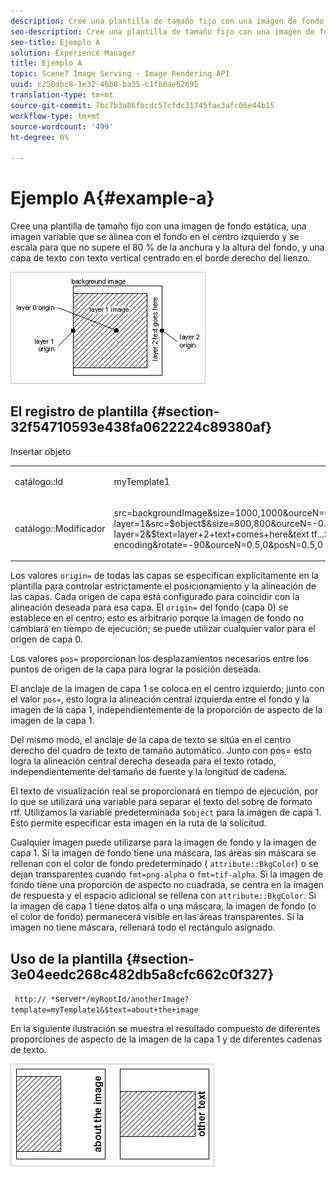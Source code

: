 ```yaml
---
description: Cree una plantilla de tamaño fijo con una imagen de fondo estática, una imagen variable que se alinea con el fondo en el centro izquierdo y se escala para que no supere el 80 % de la anchura y la altura del fondo, y una capa de texto con texto vertical centrado en el borde derecho del lienzo.
seo-description: Cree una plantilla de tamaño fijo con una imagen de fondo estática, una imagen variable que se alinea con el fondo en el centro izquierdo y se escala para que no supere el 80 % de la anchura y la altura del fondo, y una capa de texto con texto vertical centrado en el borde derecho del lienzo.
seo-title: Ejemplo A
solution: Experience Manager
title: Ejemplo A
topic: Scene7 Image Serving - Image Rendering API
uuid: c250dbc8-1e32-46b8-ba55-c1fb0ae62695
translation-type: tm+mt
source-git-commit: 7bc7b3a86fbcdc57cfdc31745fae3afc06e44b15
workflow-type: tm+mt
source-wordcount: '499'
ht-degree: 0%

---
```



# Ejemplo A{#example-a}

Cree una plantilla de tamaño fijo con una imagen de fondo estática, una imagen variable que se alinea con el fondo en el centro izquierdo y se escala para que no supere el 80 % de la anchura y la altura del fondo, y una capa de texto con texto vertical centrado en el borde derecho del lienzo.

![](assets/examplea.png)

## El registro de plantilla {#section-32f54710593e438fa0622224c89380af}

Insertar objeto

<table id="simpletable_97ECA49445634F59B3F1D100412EFC70"> 
 <tr class="strow"> 
  <td class="stentry"> <p> <span class="codeph"> catálogo::Id  </span> </p> </td> 
  <td class="stentry"> <p> <span class="codeph"> myTemplate1  </span> </p> </td> 
 </tr> 
 <tr class="strow"> 
  <td class="stentry"> <p> <span class="codeph"> catálogo::Modificador  </span> </p> </td> 
  <td class="stentry"> <p> <span class="codeph"> src=backgroundImage&amp;size=1000,1000&amp;ourceN=0,0&amp; layer=1&amp;src=$object$&amp;size=800,800&amp;ourceN=-0.5,0&amp;posN=-0.5,0&amp; layer=2&amp;$text=layer+2+text+comes+here&amp;text tf...$text$...rtf-encoding&amp;rotate=-90&amp;ourceN=0.5,0&amp;posN=0.5,0  </span> </p> </td> 
 </tr> 
</table>

Los valores `origin=` de todas las capas se especifican explícitamente en la plantilla para controlar estrictamente el posicionamiento y la alineación de las capas. Cada origen de capa está configurado para coincidir con la alineación deseada para esa capa. El `origin=` del fondo (capa 0) se establece en el centro; esto es arbitrario porque la imagen de fondo no cambiará en tiempo de ejecución; se puede utilizar cualquier valor para el origen de capa 0.

Los valores `pos=` proporcionan los desplazamientos necesarios entre los puntos de origen de la capa para lograr la posición deseada.

El anclaje de la imagen de capa 1 se coloca en el centro izquierdo; junto con el valor `pos=`, esto logra la alineación central izquierda entre el fondo y la imagen de la capa 1, independientemente de la proporción de aspecto de la imagen de la capa 1.

Del mismo modo, el anclaje de la capa de texto se sitúa en el centro derecho del cuadro de texto de tamaño automático. Junto con pos= esto logra la alineación central derecha deseada para el texto rotado, independientemente del tamaño de fuente y la longitud de cadena.

El texto de visualización real se proporcionará en tiempo de ejecución, por lo que se utilizará una variable para separar el texto del sobre de formato rtf. Utilizamos la variable predeterminada `$object` para la imagen de capa 1. Esto permite especificar esta imagen en la ruta de la solicitud.

Cualquier imagen puede utilizarse para la imagen de fondo y la imagen de capa 1. Si la imagen de fondo tiene una máscara, las áreas sin máscara se rellenan con el color de fondo predeterminado ( `attribute::BkgColor`) o se dejan transparentes cuando `fmt=png-alpha` o `fmt=tif-alpha`. Si la imagen de fondo tiene una proporción de aspecto no cuadrada, se centra en la imagen de respuesta y el espacio adicional se rellena con `attribute::BkgColor`. Si la imagen de capa 1 tiene datos alfa o una máscara, la imagen de fondo (o el color de fondo) permanecerá visible en las áreas transparentes. Si la imagen no tiene máscara, rellenará todo el rectángulo asignado.

## Uso de la plantilla {#section-3e04eedc268c482db5a8cfc662c0f327}

` http:// *`server`*/myRootId/anotherImage?template=myTemplate1&$text=about+the+image`

En la siguiente ilustración se muestra el resultado compuesto de diferentes proporciones de aspecto de la imagen de la capa 1 y de diferentes cadenas de texto.

![](assets/exampleausing.png)

